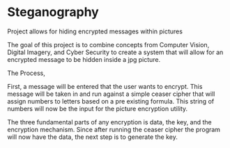 # Steganography
Project allows for hiding encrypted messages within pictures


The goal of this project is to combine concepts from Computer Vision, Digital Imagery, and Cyber Security 
to create a system that will allow for an encrypted message to be hidden inside a jpg picture.


The Process,

First, a message will be entered that the user wants to encrypt. This message will be taken in
and run against a simple ceaser cipher that will assign numbers to letters based on a pre existing
formula. This string of numbers will now be the input for the picture encryption utility.


The three fundamental parts of any encryption is data, the key, and the encryption mechanism.
Since after running the ceaser cipher the program will now have the data, the next step is
to generate the key. 


